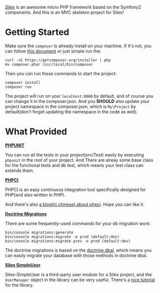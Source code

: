 
[Silex](http://silex.sensiolabs.org/documentation) is an awesome micro PHP framework based on the Symfony2 components. And this is an MVC skeleton project for Silex!


# Getting Started

Make sure the `composer` is already install on your machine. If it's not, you can follow [this document](https://getcomposer.org/doc/00-intro.md) or just simple run the:

    curl -sS https://getcomposer.org/installer | php
    mv composer.phar /usr/local/bin/composer


Then you can run these commands to start the project:

    composer install
    composer run

The project will run on your `localhost:8000` by default, and of course you can change it in the composer.json. And you **SHOULD** also update your project namespace in the composer.json, which is `My\Project` by default(don't forget updating the namespace in the code as well).


# What Provided

**[PHPUNIT](https://phpunit.de)**

You can run all the tests in your project(src/Test) easily by executing `phpunit` in the root of your project. And There are alreay some base class for the functional tests and db test, which means your test class can extends them.


**[PHPCI](https://www.phptesting.org)**

PHPCI is an easy continuous integration tool specifically designed for PHP(and also written in PHP).

And there's also [a blog(in chinese) about phpci](http://blog.chxj.name/php-continuous-integration-phpci/). Hope you can like it.
    

**[Doctrine Migrations](http://docs.doctrine-project.org/projects/doctrine-migrations/en/latest/reference/introduction.html)**

There are some frequently-used commands for your db migration work:

    bin/console migrations:generate
    bin/console migrations:migrate -e prod (default:dev)
    bin/console migrations:migrate prev -e prod (default:dev)
    
The doctrine migrations is based on the [doctrine dbal](http://docs.doctrine-project.org/projects/doctrine-dbal/en/latest/reference/schema-representation.html), which means you can easily migrate your database with those methods in doctrine dbal.


**[Silex SimpleUser](https://github.com/jasongrimes/silex-simpleuser)**

Silex-SimpleUser is a third-party user module for a Silex project, and the `UserManager` object in the library can be very useful. There's a [nice tutorial](http://www.jasongrimes.org/2014/09/simple-user-management-in-silex/) for the library.
